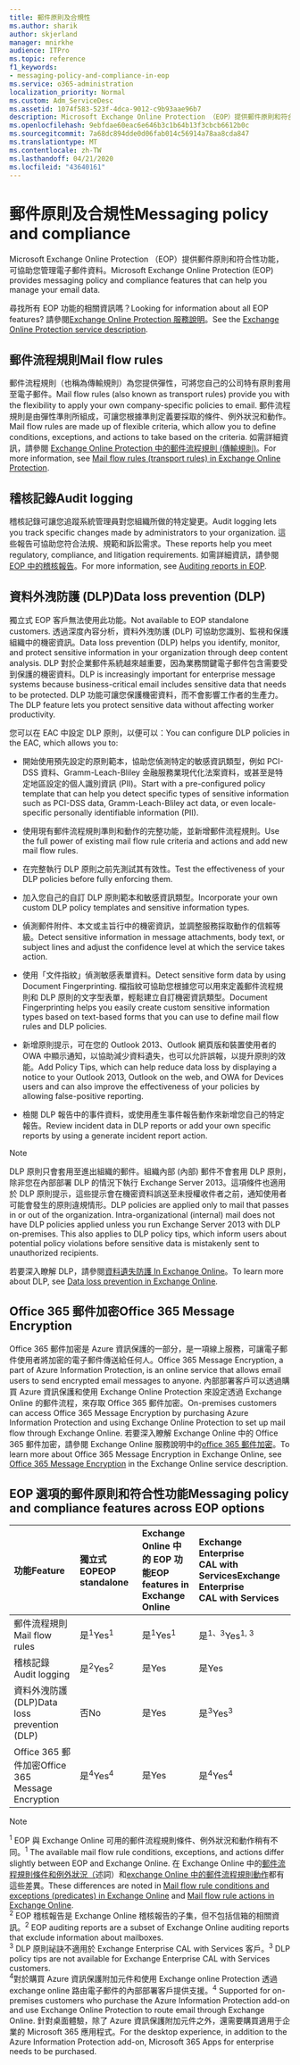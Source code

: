 ```yaml
---
title: 郵件原則及合規性
ms.author: sharik
author: skjerland
manager: mnirkhe
audience: ITPro
ms.topic: reference
f1_keywords:
- messaging-policy-and-compliance-in-eop
ms.service: o365-administration
localization_priority: Normal
ms.custom: Adm_ServiceDesc
ms.assetid: 1074f583-523f-4dca-9012-c9b93aae96b7
description: Microsoft Exchange Online Protection （EOP）提供郵件原則和符合性功能，可協助您管理電子郵件資料。
ms.openlocfilehash: 9ebfdae60eac6e646b3c1b64b13f3cbcb6612b0c
ms.sourcegitcommit: 7a68dc894dde0d06fab014c56914a78aa8cda847
ms.translationtype: MT
ms.contentlocale: zh-TW
ms.lasthandoff: 04/21/2020
ms.locfileid: "43640161"
---
```

# <a name="messaging-policy-and-compliance"></a><span data-ttu-id="a2311-103">郵件原則及合規性</span><span class="sxs-lookup"><span data-stu-id="a2311-103">Messaging policy and compliance</span></span>

<span data-ttu-id="a2311-104">Microsoft Exchange Online Protection （EOP）提供郵件原則和符合性功能，可協助您管理電子郵件資料。</span><span class="sxs-lookup"><span data-stu-id="a2311-104">Microsoft Exchange Online Protection (EOP) provides messaging policy and compliance features that can help you manage your email data.</span></span>

<span data-ttu-id="a2311-105">尋找所有 EOP 功能的相關資訊嗎？</span><span class="sxs-lookup"><span data-stu-id="a2311-105">Looking for information about all EOP features?</span></span> <span data-ttu-id="a2311-106">請參閱[Exchange Online Protection 服務說明](exchange-online-protection-service-description.md)。</span><span class="sxs-lookup"><span data-stu-id="a2311-106">See the [Exchange Online Protection service description](exchange-online-protection-service-description.md).</span></span>

## <a name="mail-flow-rules"></a><span data-ttu-id="a2311-107">郵件流程規則</span><span class="sxs-lookup"><span data-stu-id="a2311-107">Mail flow rules</span></span>

<span data-ttu-id="a2311-108">郵件流程規則（也稱為傳輸規則）為您提供彈性，可將您自己的公司特有原則套用至電子郵件。</span><span class="sxs-lookup"><span data-stu-id="a2311-108">Mail flow rules (also known as transport rules) provide you with the flexibility to apply your own company-specific policies to email.</span></span> <span data-ttu-id="a2311-109">郵件流程規則是由彈性準則所組成，可讓您根據準則定義要採取的條件、例外狀況和動作。</span><span class="sxs-lookup"><span data-stu-id="a2311-109">Mail flow rules are made up of flexible criteria, which allow you to define conditions, exceptions, and actions to take based on the criteria.</span></span> <span data-ttu-id="a2311-110">如需詳細資訊，請參閱 [Exchange Online Protection 中的郵件流程規則 (傳輸規則)](https://docs.microsoft.com/microsoft-365/security/office-365-security/mail-flow-rules-transport-rules-0)。</span><span class="sxs-lookup"><span data-stu-id="a2311-110">For more information, see [Mail flow rules (transport rules) in Exchange Online Protection](https://docs.microsoft.com/microsoft-365/security/office-365-security/mail-flow-rules-transport-rules-0).</span></span>

## <a name="audit-logging"></a><span data-ttu-id="a2311-111">稽核記錄</span><span class="sxs-lookup"><span data-stu-id="a2311-111">Audit logging</span></span>

<span data-ttu-id="a2311-112">稽核記錄可讓您追蹤系統管理員對您組織所做的特定變更。</span><span class="sxs-lookup"><span data-stu-id="a2311-112">Audit logging lets you track specific changes made by administrators to your organization.</span></span> <span data-ttu-id="a2311-113">這些報告可協助您符合法規、規範和訴訟需求。</span><span class="sxs-lookup"><span data-stu-id="a2311-113">These reports help you meet regulatory, compliance, and litigation requirements.</span></span> <span data-ttu-id="a2311-114">如需詳細資訊，請參閱 [EOP 中的稽核報告](https://docs.microsoft.com/microsoft-365/security/office-365-security/auditing-reports-in-eop)。</span><span class="sxs-lookup"><span data-stu-id="a2311-114">For more information, see [Auditing reports in EOP](https://docs.microsoft.com/microsoft-365/security/office-365-security/auditing-reports-in-eop).</span></span>

## <a name="data-loss-prevention-dlp"></a><span data-ttu-id="a2311-115">資料外洩防護 (DLP)</span><span class="sxs-lookup"><span data-stu-id="a2311-115">Data loss prevention (DLP)</span></span>

<span data-ttu-id="a2311-116">獨立式 EOP 客戶無法使用此功能。</span><span class="sxs-lookup"><span data-stu-id="a2311-116">Not available to EOP standalone customers.</span></span> <span data-ttu-id="a2311-117">透過深度內容分析，資料外洩防護 (DLP) 可協助您識別、監視和保護組織中的機密資訊。</span><span class="sxs-lookup"><span data-stu-id="a2311-117">Data loss prevention (DLP) helps you identify, monitor, and protect sensitive information in your organization through deep content analysis.</span></span> <span data-ttu-id="a2311-118">DLP 對於企業郵件系統越來越重要，因為業務關鍵電子郵件包含需要受到保護的機密資料。</span><span class="sxs-lookup"><span data-stu-id="a2311-118">DLP is increasingly important for enterprise message systems because business-critical email includes sensitive data that needs to be protected.</span></span> <span data-ttu-id="a2311-119">DLP 功能可讓您保護機密資料，而不會影響工作者的生產力。</span><span class="sxs-lookup"><span data-stu-id="a2311-119">The DLP feature lets you protect sensitive data without affecting worker productivity.</span></span>

<span data-ttu-id="a2311-120">您可以在 EAC 中設定 DLP 原則，以便可以：</span><span class="sxs-lookup"><span data-stu-id="a2311-120">You can configure DLP policies in the EAC, which allows you to:</span></span>

- <span data-ttu-id="a2311-121">開始使用預先設定的原則範本，協助您偵測特定的敏感資訊類型，例如 PCI-DSS 資料、Gramm-Leach-Bliley 金融服務業現代化法案資料，或甚至是特定地區設定的個人識別資訊 (PII)。</span><span class="sxs-lookup"><span data-stu-id="a2311-121">Start with a pre-configured policy template that can help you detect specific types of sensitive information such as PCI-DSS data, Gramm-Leach-Bliley act data, or even locale-specific personally identifiable information (PII).</span></span>

- <span data-ttu-id="a2311-122">使用現有郵件流程規則準則和動作的完整功能，並新增郵件流程規則。</span><span class="sxs-lookup"><span data-stu-id="a2311-122">Use the full power of existing mail flow rule criteria and actions and add new mail flow rules.</span></span>

- <span data-ttu-id="a2311-123">在完整執行 DLP 原則之前先測試其有效性。</span><span class="sxs-lookup"><span data-stu-id="a2311-123">Test the effectiveness of your DLP policies before fully enforcing them.</span></span>

- <span data-ttu-id="a2311-124">加入您自己的自訂 DLP 原則範本和敏感資訊類型。</span><span class="sxs-lookup"><span data-stu-id="a2311-124">Incorporate your own custom DLP policy templates and sensitive information types.</span></span>

- <span data-ttu-id="a2311-125">偵測郵件附件、本文或主旨行中的機密資訊，並調整服務採取動作的信賴等級。</span><span class="sxs-lookup"><span data-stu-id="a2311-125">Detect sensitive information in message attachments, body text, or subject lines and adjust the confidence level at which the service takes action.</span></span>

- <span data-ttu-id="a2311-126">使用「文件指紋」偵測敏感表單資料。</span><span class="sxs-lookup"><span data-stu-id="a2311-126">Detect sensitive form data by using Document Fingerprinting.</span></span> <span data-ttu-id="a2311-127">檔指紋可協助您根據您可以用來定義郵件流程規則和 DLP 原則的文字型表單，輕鬆建立自訂機密資訊類型。</span><span class="sxs-lookup"><span data-stu-id="a2311-127">Document Fingerprinting helps you easily create custom sensitive information types based on text-based forms that you can use to define mail flow rules and DLP policies.</span></span>

- <span data-ttu-id="a2311-128">新增原則提示，可在您的 Outlook 2013、Outlook 網頁版和裝置使用者的 OWA 中顯示通知，以協助減少資料遺失，也可以允許誤報，以提升原則的效能。</span><span class="sxs-lookup"><span data-stu-id="a2311-128">Add Policy Tips, which can help reduce data loss by displaying a notice to your Outlook 2013, Outlook on the web, and OWA for Devices users and can also improve the effectiveness of your policies by allowing false-positive reporting.</span></span>

- <span data-ttu-id="a2311-129">檢閱 DLP 報告中的事件資料，或使用產生事件報告動作來新增您自己的特定報告。</span><span class="sxs-lookup"><span data-stu-id="a2311-129">Review incident data in DLP reports or add your own specific reports by using a generate incident report action.</span></span>

> [!NOTE]
> <span data-ttu-id="a2311-p106">DLP 原則只會套用至進出組織的郵件。組織內部 (內部) 郵件不會套用 DLP 原則，除非您在內部部署 DLP 的情況下執行 Exchange Server 2013。這項條件也適用於 DLP 原則提示，這些提示會在機密資料誤送至未授權收件者之前，通知使用者可能會發生的原則違規情形。</span><span class="sxs-lookup"><span data-stu-id="a2311-p106">DLP policies are applied only to mail that passes in or out of the organization. Intra-organizational (internal) mail does not have DLP policies applied unless you run Exchange Server 2013 with DLP on-premises. This also applies to DLP policy tips, which inform users about potential policy violations before sensitive data is mistakenly sent to unauthorized recipients.</span></span>

<span data-ttu-id="a2311-133">若要深入瞭解 DLP，請參閱[資料遺失防護 In Exchange Online](https://docs.microsoft.com/exchange/security-and-compliance/data-loss-prevention/data-loss-prevention)。</span><span class="sxs-lookup"><span data-stu-id="a2311-133">To learn more about DLP, see [Data loss prevention in Exchange Online](https://docs.microsoft.com/exchange/security-and-compliance/data-loss-prevention/data-loss-prevention).</span></span>

## <a name="office-365-message-encryption"></a><span data-ttu-id="a2311-134">Office 365 郵件加密</span><span class="sxs-lookup"><span data-stu-id="a2311-134">Office 365 Message Encryption</span></span>

<span data-ttu-id="a2311-135">Office 365 郵件加密是 Azure 資訊保護的一部分，是一項線上服務，可讓電子郵件使用者將加密的電子郵件傳送給任何人。</span><span class="sxs-lookup"><span data-stu-id="a2311-135">Office 365 Message Encryption, a part of Azure Information Protection, is an online service that allows email users to send encrypted email messages to anyone.</span></span> <span data-ttu-id="a2311-136">內部部署客戶可以透過購買 Azure 資訊保護和使用 Exchange Online Protection 來設定透過 Exchange Online 的郵件流程，來存取 Office 365 郵件加密。</span><span class="sxs-lookup"><span data-stu-id="a2311-136">On-premises customers can access Office 365 Message Encryption by purchasing Azure Information Protection and using Exchange Online Protection to set up mail flow through Exchange Online.</span></span> <span data-ttu-id="a2311-137">若要深入瞭解 Exchange Online 中的 Office 365 郵件加密，請參閱 Exchange Online 服務說明中的[office 365 郵件加密](../exchange-online-service-description/message-policy-and-compliance.md#office-365-message-encryption)。</span><span class="sxs-lookup"><span data-stu-id="a2311-137">To learn more about Office 365 Message Encryption in Exchange Online, see [Office 365 Message Encryption](../exchange-online-service-description/message-policy-and-compliance.md#office-365-message-encryption) in the Exchange Online service description.</span></span>

## <a name="messaging-policy-and-compliance-features-across-eop-options"></a><span data-ttu-id="a2311-138">EOP 選項的郵件原則和符合性功能</span><span class="sxs-lookup"><span data-stu-id="a2311-138">Messaging policy and compliance features across EOP options</span></span>

|<span data-ttu-id="a2311-139">**功能**</span><span class="sxs-lookup"><span data-stu-id="a2311-139">**Feature**</span></span>|<span data-ttu-id="a2311-140">**獨立式 EOP**</span><span class="sxs-lookup"><span data-stu-id="a2311-140">**EOP standalone**</span></span>|<span data-ttu-id="a2311-141">**Exchange Online 中<br/>的 EOP 功能**</span><span class="sxs-lookup"><span data-stu-id="a2311-141">**EOP features in <br/> Exchange Online**</span></span>|<span data-ttu-id="a2311-142">**Exchange Enterprise <br/> CAL with Services**</span><span class="sxs-lookup"><span data-stu-id="a2311-142">**Exchange Enterprise <br/> CAL with Services**</span></span>|
|:-----|:-----|:-----|:-----|
|<span data-ttu-id="a2311-143">郵件流程規則</span><span class="sxs-lookup"><span data-stu-id="a2311-143">Mail flow rules</span></span>|<span data-ttu-id="a2311-144">是<sup>1</sup></span><span class="sxs-lookup"><span data-stu-id="a2311-144">Yes<sup>1</sup></span></span>|<span data-ttu-id="a2311-145">是<sup>1</sup></span><span class="sxs-lookup"><span data-stu-id="a2311-145">Yes<sup>1</sup></span></span>|<span data-ttu-id="a2311-146">是<sup>1、3</sup></span><span class="sxs-lookup"><span data-stu-id="a2311-146">Yes<sup>1, 3</sup></span></span>|
|<span data-ttu-id="a2311-147">稽核記錄</span><span class="sxs-lookup"><span data-stu-id="a2311-147">Audit logging</span></span>|<span data-ttu-id="a2311-148">是<sup>2</sup></span><span class="sxs-lookup"><span data-stu-id="a2311-148">Yes<sup>2</sup></span></span>|<span data-ttu-id="a2311-149">是</span><span class="sxs-lookup"><span data-stu-id="a2311-149">Yes</span></span>|<span data-ttu-id="a2311-150">是</span><span class="sxs-lookup"><span data-stu-id="a2311-150">Yes</span></span>|
|<span data-ttu-id="a2311-151">資料外洩防護 (DLP)</span><span class="sxs-lookup"><span data-stu-id="a2311-151">Data loss prevention (DLP)</span></span>|<span data-ttu-id="a2311-152">否</span><span class="sxs-lookup"><span data-stu-id="a2311-152">No</span></span>|<span data-ttu-id="a2311-153">是</span><span class="sxs-lookup"><span data-stu-id="a2311-153">Yes</span></span>|<span data-ttu-id="a2311-154">是<sup>3</sup></span><span class="sxs-lookup"><span data-stu-id="a2311-154">Yes<sup>3</sup></span></span>|
|<span data-ttu-id="a2311-155">Office 365 郵件加密</span><span class="sxs-lookup"><span data-stu-id="a2311-155">Office 365 Message Encryption</span></span>|<span data-ttu-id="a2311-156">是<sup>4</sup></span><span class="sxs-lookup"><span data-stu-id="a2311-156">Yes<sup>4</sup></span></span>|<span data-ttu-id="a2311-157">是</span><span class="sxs-lookup"><span data-stu-id="a2311-157">Yes</span></span>|<span data-ttu-id="a2311-158">是<sup>4</sup></span><span class="sxs-lookup"><span data-stu-id="a2311-158">Yes<sup>4</sup></span></span>|

> [!NOTE]
> <span data-ttu-id="a2311-159"><sup>1</sup> EOP 與 Exchange Online 可用的郵件流程規則條件、例外狀況和動作稍有不同。</span><span class="sxs-lookup"><span data-stu-id="a2311-159"><sup>1</sup> The available mail flow rule conditions, exceptions, and actions differ slightly between EOP and Exchange Online.</span></span> <span data-ttu-id="a2311-160">在 Exchange Online 中的[郵件流程規則條件和例外狀況（](https://docs.microsoft.com/Exchange/security-and-compliance/mail-flow-rules/conditions-and-exceptions)述詞）和[exchange Online 中的郵件流程規則動作](https://docs.microsoft.com/Exchange/security-and-compliance/mail-flow-rules/mail-flow-rule-actions)都有這些差異。</span><span class="sxs-lookup"><span data-stu-id="a2311-160">These differences are noted in [Mail flow rule conditions and exceptions (predicates) in Exchange Online](https://docs.microsoft.com/Exchange/security-and-compliance/mail-flow-rules/conditions-and-exceptions) and [Mail flow rule actions in Exchange Online](https://docs.microsoft.com/Exchange/security-and-compliance/mail-flow-rules/mail-flow-rule-actions).</span></span> <br/>
> <span data-ttu-id="a2311-161"><sup>2</sup> EOP 稽核報告是 Exchange Online 稽核報告的子集，但不包括信箱的相關資訊。</span><span class="sxs-lookup"><span data-stu-id="a2311-161"><sup>2</sup> EOP auditing reports are a subset of Exchange Online auditing reports that exclude information about mailboxes.</span></span> <br/>
> <span data-ttu-id="a2311-162"><sup>3</sup> DLP 原則祕訣不適用於 Exchange Enterprise CAL with Services 客戶。</span><span class="sxs-lookup"><span data-stu-id="a2311-162"><sup>3</sup> DLP policy tips are not available for Exchange Enterprise CAL with Services customers.</span></span> <br/>
> <span data-ttu-id="a2311-163"><sup>4</sup>對於購買 Azure 資訊保護附加元件和使用 Exchange online Protection 透過 exchange online 路由電子郵件的內部部署客戶提供支援。</span><span class="sxs-lookup"><span data-stu-id="a2311-163"><sup>4</sup> Supported for on-premises customers who purchase the Azure Information Protection add-on and use Exchange Online Protection to route email through Exchange Online.</span></span> <span data-ttu-id="a2311-164">針對桌面體驗，除了 Azure 資訊保護附加元件之外，還需要購買適用于企業的 Microsoft 365 應用程式。</span><span class="sxs-lookup"><span data-stu-id="a2311-164">For the desktop experience, in addition to the Azure Information Protection add-on, Microsoft 365 Apps for enterprise needs to be purchased.</span></span> <br/>
